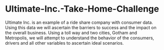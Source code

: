 # Ultimate-Inc.-Take-Home-Challenge
Ultimate Inc. is an example of a ride share company with consumer data. Using this data we will ascertain the barriers to success and the impact on the overall business. Using a toll way and two cities, Gotham and Metropolis, we will attempt to understand the behavior of the consumers, drivers and all other variables to ascertain ideal scenarios. 
